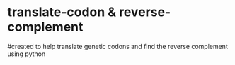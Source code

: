# translate-codon & reverse-complement
#created to help translate genetic codons and find the reverse complement using python 
